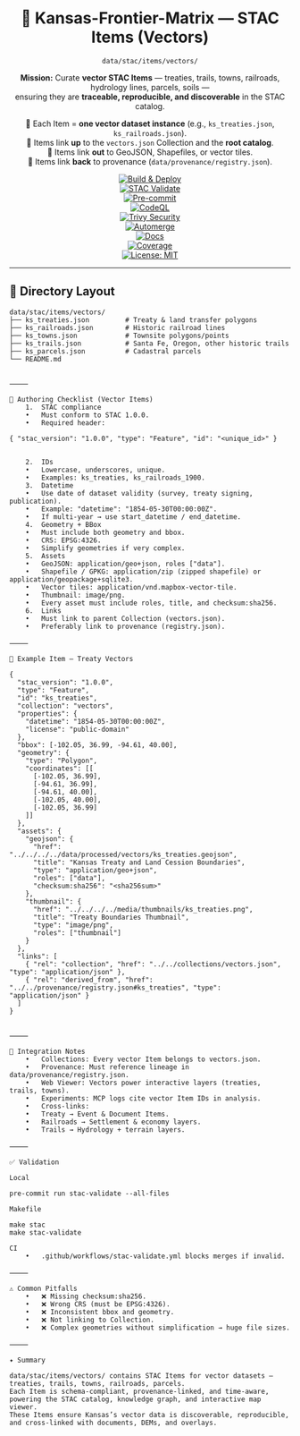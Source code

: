 <div align="center">

# 🧩 Kansas-Frontier-Matrix — STAC Items (Vectors)  
`data/stac/items/vectors/`

**Mission:** Curate **vector STAC Items** — treaties, trails, towns, railroads, hydrology lines, parcels, soils —  
ensuring they are **traceable, reproducible, and discoverable** in the STAC catalog.  

📌 Each Item = **one vector dataset instance** (e.g., `ks_treaties.json`, `ks_railroads.json`).  
📌 Items link **up** to the `vectors.json` Collection and the **root catalog**.  
📌 Items link **out** to GeoJSON, Shapefiles, or vector tiles.  
📌 Items link **back** to provenance (`data/provenance/registry.json`).  

[![Build & Deploy](https://github.com/bartytime4life/Kansas-Frontier-Matrix/actions/workflows/site.yml/badge.svg)](../../../../.github/workflows/site.yml)  
[![STAC Validate](https://github.com/bartytime4life/Kansas-Frontier-Matrix/actions/workflows/stac-validate.yml/badge.svg)](../../../../.github/workflows/stac-validate.yml)  
[![Pre-commit](https://github.com/bartytime4life/Kansas-Frontier-Matrix/actions/workflows/pre-commit.yml/badge.svg)](../../../../.pre-commit-config.yaml)  
[![CodeQL](https://github.com/bartytime4life/Kansas-Frontier-Matrix/actions/workflows/codeql.yml/badge.svg)](../../../../.github/workflows/codeql.yml)  
[![Trivy Security](https://github.com/bartytime4life/Kansas-Frontier-Matrix/actions/workflows/trivy.yml/badge.svg)](../../../../.github/workflows/trivy.yml)  
[![Automerge](https://github.com/bartytime4life/Kansas-Frontier-Matrix/actions/workflows/automerge.yml/badge.svg)](../../../../.github/workflows/automerge.yml)  
[![Docs](https://github.com/bartytime4life/Kansas-Frontier-Matrix/actions/workflows/docs.yml/badge.svg)](../../../../.github/workflows/docs.yml)  
[![Coverage](https://img.shields.io/codecov/c/github/bartytime4life/Kansas-Frontier-Matrix)](https://app.codecov.io/gh/bartytime4life/Kansas-Frontier-Matrix)  
[![License: MIT](https://img.shields.io/badge/License-MIT-green.svg)](../../../../LICENSE)  

</div>

---

## 📂 Directory Layout

```text
data/stac/items/vectors/
├── ks_treaties.json         # Treaty & land transfer polygons
├── ks_railroads.json        # Historic railroad lines
├── ks_towns.json            # Townsite polygons/points
├── ks_trails.json           # Santa Fe, Oregon, other historic trails
├── ks_parcels.json          # Cadastral parcels
└── README.md


⸻

🧾 Authoring Checklist (Vector Items)
	1.	STAC compliance
	•	Must conform to STAC 1.0.0.
	•	Required header:

{ "stac_version": "1.0.0", "type": "Feature", "id": "<unique_id>" }


	2.	IDs
	•	Lowercase, underscores, unique.
	•	Examples: ks_treaties, ks_railroads_1900.
	3.	Datetime
	•	Use date of dataset validity (survey, treaty signing, publication).
	•	Example: "datetime": "1854-05-30T00:00:00Z".
	•	If multi-year → use start_datetime / end_datetime.
	4.	Geometry + BBox
	•	Must include both geometry and bbox.
	•	CRS: EPSG:4326.
	•	Simplify geometries if very complex.
	5.	Assets
	•	GeoJSON: application/geo+json, roles ["data"].
	•	Shapefile / GPKG: application/zip (zipped shapefile) or application/geopackage+sqlite3.
	•	Vector tiles: application/vnd.mapbox-vector-tile.
	•	Thumbnail: image/png.
	•	Every asset must include roles, title, and checksum:sha256.
	6.	Links
	•	Must link to parent Collection (vectors.json).
	•	Preferably link to provenance (registry.json).

⸻

📑 Example Item — Treaty Vectors

{
  "stac_version": "1.0.0",
  "type": "Feature",
  "id": "ks_treaties",
  "collection": "vectors",
  "properties": {
    "datetime": "1854-05-30T00:00:00Z",
    "license": "public-domain"
  },
  "bbox": [-102.05, 36.99, -94.61, 40.00],
  "geometry": {
    "type": "Polygon",
    "coordinates": [[
      [-102.05, 36.99],
      [-94.61, 36.99],
      [-94.61, 40.00],
      [-102.05, 40.00],
      [-102.05, 36.99]
    ]]
  },
  "assets": {
    "geojson": {
      "href": "../../../../data/processed/vectors/ks_treaties.geojson",
      "title": "Kansas Treaty and Land Cession Boundaries",
      "type": "application/geo+json",
      "roles": ["data"],
      "checksum:sha256": "<sha256sum>"
    },
    "thumbnail": {
      "href": "../../../../media/thumbnails/ks_treaties.png",
      "title": "Treaty Boundaries Thumbnail",
      "type": "image/png",
      "roles": ["thumbnail"]
    }
  },
  "links": [
    { "rel": "collection", "href": "../../collections/vectors.json", "type": "application/json" },
    { "rel": "derived_from", "href": "../../provenance/registry.json#ks_treaties", "type": "application/json" }
  ]
}


⸻

🔗 Integration Notes
	•	Collections: Every vector Item belongs to vectors.json.
	•	Provenance: Must reference lineage in data/provenance/registry.json.
	•	Web Viewer: Vectors power interactive layers (treaties, trails, towns).
	•	Experiments: MCP logs cite vector Item IDs in analysis.
	•	Cross-links:
	•	Treaty → Event & Document Items.
	•	Railroads → Settlement & economy layers.
	•	Trails → Hydrology + terrain layers.

⸻

✅ Validation

Local

pre-commit run stac-validate --all-files

Makefile

make stac
make stac-validate

CI
	•	.github/workflows/stac-validate.yml blocks merges if invalid.

⸻

⚠️ Common Pitfalls
	•	❌ Missing checksum:sha256.
	•	❌ Wrong CRS (must be EPSG:4326).
	•	❌ Inconsistent bbox and geometry.
	•	❌ Not linking to Collection.
	•	❌ Complex geometries without simplification → huge file sizes.

⸻

✦ Summary

data/stac/items/vectors/ contains STAC Items for vector datasets — treaties, trails, towns, railroads, parcels.
Each Item is schema-compliant, provenance-linked, and time-aware, powering the STAC catalog, knowledge graph, and interactive map viewer.
These Items ensure Kansas’s vector data is discoverable, reproducible, and cross-linked with documents, DEMs, and overlays.